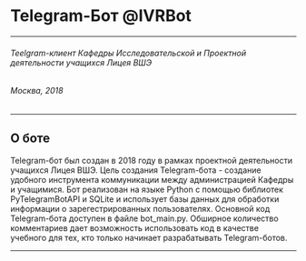 # Telegram-Бот @IVRBot #
- - -
###### Teelgram-клиент Кафедры Исследовательской и Проектной деятельности учащихся Лицея ВШЭ ######
###### Москва, 2018
- - -
## О боте 
Telegram-бот был создан в 2018 году в рамках проектной деятельности учащихся Лицея ВШЭ. 
Цель создания Telegram-бота - создание удобного инструмента коммуникации между администрацией Кафедры и учащимися.
Бот реализован на языке Python с помощью библиотек PyTelegramBotAPI и SQLite и использует базы данных для обработки информации о зарегестрированных пользователях.
Основной код Telegram-бота доступен в файле bot_main.py. Обширное количество комментариев дает возможность использовать код в качестве учебного для тех, кто только начинает разрабатывать Telegram-ботов.
- - - 
